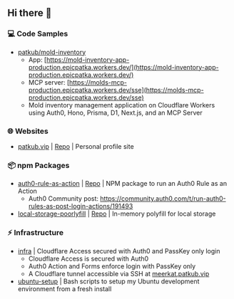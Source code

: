 ## Hi there 👋

### 💻 Code Samples
- [patkub/mold-inventory](https://github.com/patkub/mold-inventory)
  - App: [https://mold-inventory-app-production.epicpatka.workers.dev/](https://mold-inventory-app-production.epicpatka.workers.dev/)
  - MCP server: [https://molds-mcp-production.epicpatka.workers.dev/sse](https://molds-mcp-production.epicpatka.workers.dev/sse)
  - Mold inventory management application on Cloudflare Workers using Auth0, Hono, Prisma, D1, Next.js, and an MCP Server

### 🌐 Websites
- [patkub.vip](https://patkub.vip/) | [Repo](https://github.com/patkub/patkub-site) | Personal profile site

### 📦 npm Packages
- [auth0-rule-as-action](https://www.npmjs.com/package/auth0-rule-as-action) | [Repo](https://github.com/patkub/auth0-rule-as-action) | NPM package to run an Auth0 Rule as an Action
  - Auth0 Community post: https://community.auth0.com/t/run-auth0-rules-as-post-login-actions/191493
- [local-storage-poorlyfill](https://www.npmjs.com/package/local-storage-poorlyfill) | [Repo](https://github.com/patkub/local-storage-poorlyfill) | In-memory polyfill for local storage

### ⚡ Infrastructure
- [infra](https://github.com/patkub/infra) | Cloudflare Access secured with Auth0 and PassKey only login
  - Cloudflare Access is secured with Auth0
  - Auth0 Action and Forms enforce login with PassKey only
  - A Cloudflare tunnel accessible via SSH at [meerkat.patkub.vip](https://meerkat.patkub.vip)
- [ubuntu-setup](https://github.com/patkub/ubuntu-setup) | Bash scripts to setup my Ubuntu development environment from a fresh install

<!--
**patkub/patkub** is a ✨ _special_ ✨ repository because its `README.md` (this file) appears on your GitHub profile.

Here are some ideas to get you started:

- 🔭 I’m currently working on ...
- 🌱 I’m currently learning ...
- 👯 I’m looking to collaborate on ...
- 🤔 I’m looking for help with ...
- 💬 Ask me about ...
- 📫 How to reach me: ...
- 😄 Pronouns: ...
- ⚡ Fun fact: ...
-->
